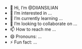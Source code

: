 - 👋 Hi, I’m @DIIANSILIAN
- 👀 I’m interested in ...
- 🌱 I’m currently learning ...
- 💞️ I’m looking to collaborate on ...
- 📫 How to reach me ...
- 😄 Pronouns: ...
- ⚡ Fun fact: ...

<!---
DIIANSILIAN/DIIANSILIAN is a ✨ special ✨ repository because its `README.md` (this file) appears on your GitHub profile.
You can click the Preview link to take a look at your changes.
--->
